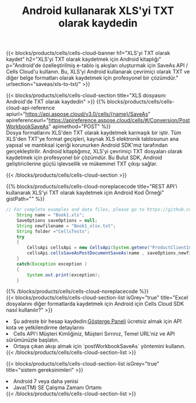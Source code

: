﻿---
title:  Android kullanarak XLS'yi TXT olarak kaydedin
description:  XLS formatındaki dosyayı TXT formatındaki dosya olarak kaydetmek için Android için Aspose.Cells Cloud SDK'yı kullanma.
kwords: Excel, Save XLS as TXT, REST, Android
howto: How to save XLS as TXT using Aspose.Cells Cloud Android library.
---
{{< blocks/products/cells/cells-cloud-banner h1="XLS\'yi TXT olarak kaydet" h2="XLS\'yi TXT olarak kaydetmek için Android kitaplığı" p="Android\'de özelleştirilmiş e-tablo iş akışları oluşturmak için SaveAs API / Cells Cloud\'u kullanın. Bu, XLS\'yi Android kullanarak çevrimiçi olarak TXT ve diğer belge formatları olarak kaydetmek için profesyonel bir çözümdür." urlsection="saveas/xls-to-txt/" >}}

{{< blocks/products/cells/cells-cloud-section title="XLS dosyasını Android\'de TXT olarak kaydedin" >}}
{{% blocks/products/cells/cells-cloud-api-reference apiurl="https://api.aspose.cloud/v3.0/cells/{name}/SaveAs" apireferenceurl="https://apireference.aspose.cloud/cells/#/Conversion/PostWorkbookSaveAs" apimethod="POST" %}}
<br/>
Dosya formatlarını XLS'den TXT olarak kaydetmek karmaşık bir iştir. Tüm XLS'den TXT'ye format geçişleri, kaynak XLS elektronik tablosunun ana yapısal ve mantıksal içeriği korunurken Android SDK'mız tarafından gerçekleştirilir. Android kitaplığımız, XLS'yi çevrimiçi TXT dosyaları olarak kaydetmek için profesyonel bir çözümdür. Bu Bulut SDK, Android geliştiricilerine güçlü işlevsellik ve mükemmel TXT çıkışı sağlar.

{{< /blocks/products/cells/cells-cloud-section >}}

{{% blocks/products/cells/cells-cloud-noreplacecode title="REST API\'i kullanarak XLS\'yi TXT olarak kaydetmek için Android Kod Örneği" gistPath="" %}}
  
```java
// For complete examples and data files, please go to https://github.com/aspose-cells-cloud/aspose-cells-cloud-android/
    String name = "Book1.xls";
    SaveOptions saveOptions = null;
    String newfilename = "Book1_xlsx.txt";
    String folder ="CellsTests";
    try
    {
        CellsApi cellsApi = new CellsApi(System.getenv("ProductClientId"), System.getenv("ProductClientSecret"));
        cellsApi.cellsSaveAsPostDocumentSaveAs(name , saveOptions,newfilename,false,false,folder,null,null,null,true);                       
    }
    catch(Exception exception )
    {
        System.out.print(exception);
    }
```
  
{{% /blocks/products/cells/cells-cloud-noreplacecode %}}
<br/>
{{< blocks/products/cells/cells-cloud-section-list isGrey="true" title="Excel dosyalarını diğer formatlarda kaydetmek için Android için Cells Cloud SDK nasıl kullanılır?" >}}
<li> Şu adreste bir hesap kaydedin:<a href="https://dashboard.aspose.cloud/">Gösterge Paneli</a> ücretsiz almak için API kota ve yetkilendirme detaylarını</li>
<li>Cells API'i Müşteri Kimliğiniz, Müşteri Sırrınız, Temel URL'niz ve API sürümünüzle başlatın.</li>
<li>Ortaya çıkan akışı almak için `postWorkbookSaveAs` yöntemini kullanın.</li>
{{< /blocks/products/cells/cells-cloud-section-list >}}

{{< blocks/products/cells/cells-cloud-section-list isGrey="true" title="sistem gereksinimleri" >}}
<li>Android 7 veya daha yenisi</li>
<li>Java(TM) SE Çalışma Zamanı Ortamı</li>
{{< /blocks/products/cells/cells-cloud-section-list >}}
